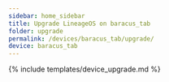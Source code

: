 ```yaml
---
sidebar: home_sidebar
title: Upgrade LineageOS on baracus_tab
folder: upgrade
permalink: /devices/baracus_tab/upgrade/
device: baracus_tab
---
```

{% include templates/device_upgrade.md %}
